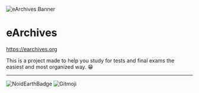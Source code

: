 ![eArchives Banner](https://i.imgur.com/bryLjhA.png)

# eArchives

https://earchives.org

This is a project made to help you study for tests and final exams the easiest and most organized way. 😁

---

![NoidEarthBadge](https://i.imgur.com/26e5uy0.png)
![Gitmoji](https://img.shields.io/badge/gitmoji-%20😜%20😍-FFDD67.svg?style=flat-square)
